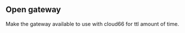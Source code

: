 <!-- usedin: [ _legacy_docker/Toolbelt] - post: -->


## Open gateway

Make the gateway available to use with cloud66 for ttl amount of time.

